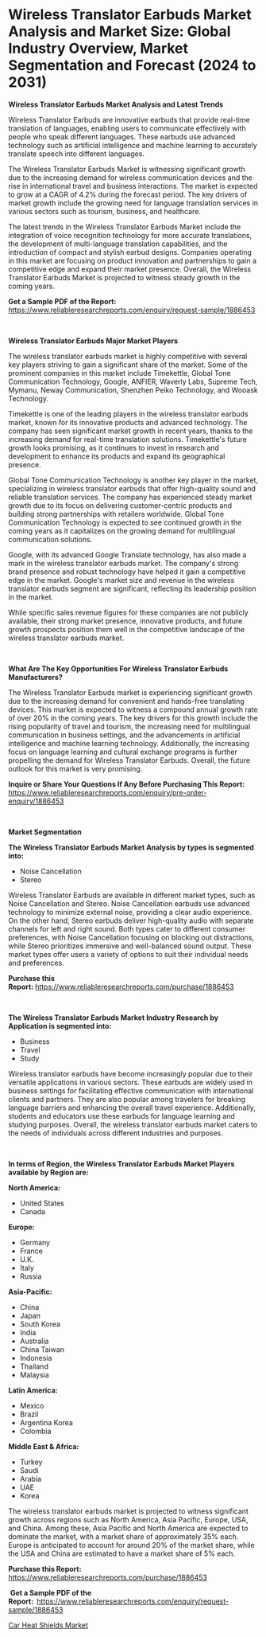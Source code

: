 <p><h1>Wireless Translator Earbuds Market Analysis and Market Size: Global Industry Overview, Market Segmentation and Forecast (2024 to 2031)</h1></p><p><strong>Wireless Translator Earbuds Market Analysis and Latest Trends</strong></p>
<p><p>Wireless Translator Earbuds are innovative earbuds that provide real-time translation of languages, enabling users to communicate effectively with people who speak different languages. These earbuds use advanced technology such as artificial intelligence and machine learning to accurately translate speech into different languages.</p><p>The Wireless Translator Earbuds Market is witnessing significant growth due to the increasing demand for wireless communication devices and the rise in international travel and business interactions. The market is expected to grow at a CAGR of 4.2% during the forecast period. The key drivers of market growth include the growing need for language translation services in various sectors such as tourism, business, and healthcare.</p><p>The latest trends in the Wireless Translator Earbuds Market include the integration of voice recognition technology for more accurate translations, the development of multi-language translation capabilities, and the introduction of compact and stylish earbud designs. Companies operating in this market are focusing on product innovation and partnerships to gain a competitive edge and expand their market presence. Overall, the Wireless Translator Earbuds Market is projected to witness steady growth in the coming years.</p></p>
<p><strong>Get a Sample PDF of the Report:&nbsp;</strong> <a href="https://www.reliableresearchreports.com/enquiry/request-sample/1886453">https://www.reliableresearchreports.com/enquiry/request-sample/1886453</a></p>
<p>&nbsp;</p>
<p><strong>Wireless Translator Earbuds Major Market Players</strong></p>
<p><p>The wireless translator earbuds market is highly competitive with several key players striving to gain a significant share of the market. Some of the prominent companies in this market include Timekettle, Global Tone Communication Technology, Google, ANFIER, Waverly Labs, Supreme Tech, Mymanu, Neway Communication, Shenzhen Peiko Technology, and Wooask Technology.</p><p>Timekettle is one of the leading players in the wireless translator earbuds market, known for its innovative products and advanced technology. The company has seen significant market growth in recent years, thanks to the increasing demand for real-time translation solutions. Timekettle's future growth looks promising, as it continues to invest in research and development to enhance its products and expand its geographical presence.</p><p>Global Tone Communication Technology is another key player in the market, specializing in wireless translator earbuds that offer high-quality sound and reliable translation services. The company has experienced steady market growth due to its focus on delivering customer-centric products and building strong partnerships with retailers worldwide. Global Tone Communication Technology is expected to see continued growth in the coming years as it capitalizes on the growing demand for multilingual communication solutions.</p><p>Google, with its advanced Google Translate technology, has also made a mark in the wireless translator earbuds market. The company's strong brand presence and robust technology have helped it gain a competitive edge in the market. Google's market size and revenue in the wireless translator earbuds segment are significant, reflecting its leadership position in the market.</p><p>While specific sales revenue figures for these companies are not publicly available, their strong market presence, innovative products, and future growth prospects position them well in the competitive landscape of the wireless translator earbuds market.</p></p>
<p>&nbsp;</p>
<p><strong>What Are The Key Opportunities For Wireless Translator Earbuds Manufacturers?</strong></p>
<p><p>The Wireless Translator Earbuds market is experiencing significant growth due to the increasing demand for convenient and hands-free translating devices. This market is expected to witness a compound annual growth rate of over 20% in the coming years. The key drivers for this growth include the rising popularity of travel and tourism, the increasing need for multilingual communication in business settings, and the advancements in artificial intelligence and machine learning technology. Additionally, the increasing focus on language learning and cultural exchange programs is further propelling the demand for Wireless Translator Earbuds. Overall, the future outlook for this market is very promising.</p></p>
<p><strong>Inquire or Share Your Questions If Any Before Purchasing This Report:</strong> <a href="https://www.reliableresearchreports.com/enquiry/pre-order-enquiry/1886453">https://www.reliableresearchreports.com/enquiry/pre-order-enquiry/1886453</a></p>
<p>&nbsp;</p>
<p><strong>Market Segmentation</strong></p>
<p><strong>The Wireless Translator Earbuds Market Analysis by types is segmented into:</strong></p>
<p><ul><li>Noise Cancellation</li><li>Stereo</li></ul></p>
<p><p>Wireless Translator Earbuds are available in different market types, such as Noise Cancellation and Stereo. Noise Cancellation earbuds use advanced technology to minimize external noise, providing a clear audio experience. On the other hand, Stereo earbuds deliver high-quality audio with separate channels for left and right sound. Both types cater to different consumer preferences, with Noise Cancellation focusing on blocking out distractions, while Stereo prioritizes immersive and well-balanced sound output. These market types offer users a variety of options to suit their individual needs and preferences.</p></p>
<p><strong>Purchase this Report:&nbsp;</strong><a href="https://www.reliableresearchreports.com/purchase/1886453">https://www.reliableresearchreports.com/purchase/1886453</a></p>
<p>&nbsp;</p>
<p><strong>The Wireless Translator Earbuds Market Industry Research by Application is segmented into:</strong></p>
<p><ul><li>Business</li><li>Travel</li><li>Study</li></ul></p>
<p><p>Wireless translator earbuds have become increasingly popular due to their versatile applications in various sectors. These earbuds are widely used in business settings for facilitating effective communication with international clients and partners. They are also popular among travelers for breaking language barriers and enhancing the overall travel experience. Additionally, students and educators use these earbuds for language learning and studying purposes. Overall, the wireless translator earbuds market caters to the needs of individuals across different industries and purposes.</p></p>
<p>&nbsp;</p>
<p><strong>In terms of Region, the Wireless Translator Earbuds Market Players available by Region are:</strong></p>
<p>
    <p> <strong> North America: </strong>
        <ul>
            <li>United States</li>
            <li>Canada</li>
        </ul>
        </p> 
    <p> <strong> Europe: </strong>
        <ul>
            <li>Germany</li>
            <li>France</li>
            <li>U.K.</li>
            <li>Italy</li>
            <li>Russia</li>
        </ul>
        </p> 
    <p> <strong> Asia-Pacific: </strong>
        <ul>
            <li>China</li>
            <li>Japan</li>
            <li>South Korea</li>
            <li>India</li>
            <li>Australia</li>
            <li>China Taiwan</li>
            <li>Indonesia</li>
            <li>Thailand</li>
            <li>Malaysia</li>
        </ul>
        </p> 
    <p> <strong> Latin America: </strong>
        <ul>
            <li>Mexico</li>
            <li>Brazil</li>
            <li>Argentina Korea</li>
            <li>Colombia</li>
        </ul>
        </p> 
    <p> <strong> Middle East & Africa: </strong>
        <ul>
            <li>Turkey</li>
            <li>Saudi</li>
            <li>Arabia</li>
            <li>UAE</li>
            <li>Korea</li>
        </ul>
    </p>
    </p>
<p><p>The wireless translator earbuds market is projected to witness significant growth across regions such as North America, Asia Pacific, Europe, USA, and China. Among these, Asia Pacific and North America are expected to dominate the market, with a market share of approximately 35% each. Europe is anticipated to account for around 20% of the market share, while the USA and China are estimated to have a market share of 5% each.</p></p>
<p><strong>Purchase this Report: </strong><a href="https://www.reliableresearchreports.com/purchase/1886453">https://www.reliableresearchreports.com/purchase/1886453</a></p>
<p>&nbsp;<strong>Get a Sample PDF of the Report:&nbsp;&nbsp;</strong><a href="https://www.reliableresearchreports.com/enquiry/request-sample/1886453">https://www.reliableresearchreports.com/enquiry/request-sample/1886453</a></p>
<p><strong></strong></p>
<p><p><a href="https://cautious-neon-760.notion.site/Global-Car-Heat-Shields-Market-by-Types-Applications-and-Major-Players-with-Regional-Growth-Rate--b0652c38649c4555949db4a97e87316e">Car Heat Shields Market</a></p></p>